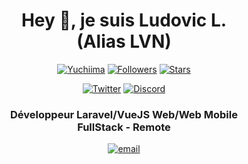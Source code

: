 <h1 align="center">Hey 👋, je suis Ludovic L. <br> (Alias LVN)</h1>
<p align="center"> 
    <a href="https://github.com/llvnr"><img alt="Yuchiima" src="https://komarev.com/ghpvc/?username=llvnr"></a>
    <a href="https://github.com/llvnr?tab=followers"><img alt="Followers" src="https://img.shields.io/github/followers/llvnr?color=4C1&logo=github"></a>
    <a href="https://github.com/llvnr?tab=repositories"><img alt="Stars" src="https://img.shields.io/github/stars/llvnr"></a>
</p> 

<p align="center"> 
    <a href="https://twitter.com/llvnrr" target="_blank"><img alt="Twitter" src="https://img.shields.io/badge/Twitter-1DA1F2?style=for-the-badge&logo=twitter&logoColor=white"></a>
    <a href=" https://discord.gg/EJgeCQZTQb"><img alt="Discord" src="https://img.shields.io/discord/1116026354639577128"></a>
</p> 

<h3 align="center"> 
Développeur Laravel/VueJS Web/Web Mobile <br> FullStack - Remote
</h3>

<p align="center"> 
    <a href="mailto:yuchiima@gmail.com" target="_blank"><img alt="email" src="https://img.shields.io/badge/Gmail-D14836?style=flat-square&logo=gmail&logoColor=white"></a>
</p> 
